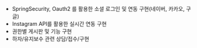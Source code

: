 - SpringSecurity, Oauth2 를 활용한 소셜 로그인 및 연동 구현(네이버, 카카오, 구글)
- Instagram API를 활용한 실시간 연동 구현
- 권한별 게시판 및 기능 구현
- 하자/유지보수 관련 상담/접수/구현